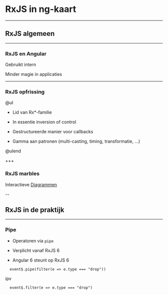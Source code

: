 # RxJS in ng-kaart


---

## RxJS algemeen


---

### RxJS en Angular

Gebruikt intern

Minder magie in applicaties


---

### RxJS opfrissing

@ul

- Lid van Rx*-familie

- In essentie inversion of control

- Gestructureerde manier voor callbacks

- Gamma aan patronen (multi-casting, timing, transformatie, ...)

@ulend

+++

### RxJS marbles

Interactieve [Diagrammen](http://rxmarbles.com/)


--

## RxJS in de praktijk


---

### Pipe

- Operatoren via `pipe`

- Verplicht vanaf RxJS 6

- Angular 6 steunt op RxJS 6

```
  event$.pipe(filter(e => e.type === "drop"))
```
ipv
```
  event$.filter(e => e.type === "drop")
```

